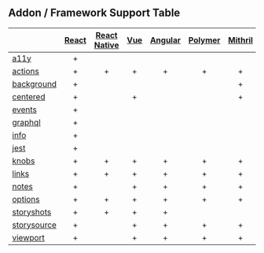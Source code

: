 ## Addon / Framework Support Table

| |[React](app/react)|[React Native](app/react-native)|[Vue](app/vue)|[Angular](app/angular)| [Polymer](app/polymer)| [Mithril](app/mithril)|
| ----------- |:-------:|:-------:|:-------:|:-------:|:-------:|:-------:|
|[a11y](addons/a11y)              |+| | | | | |
|[actions](addons/actions)        |+|+|+|+|+|+|
|[background](addons/background)  |+| | | | |+|
|[centered](addons/centered)      |+| |+| | |+|
|[events](addons/events)          |+| | | | | |
|[graphql](addons/graphql)        |+| | | | | |
|[info](addons/info)              |+| | | | | |
|[jest](addons/jest)              |+| | | | | |
|[knobs](addons/knobs)            |+|+|+|+|+|+|
|[links](addons/links)            |+|+|+|+|+|+|
|[notes](addons/notes)            |+| |+|+|+|+|
|[options](addons/options)        |+|+|+|+|+|+|
|[storyshots](addons/storyshots)  |+|+|+|+| | |
|[storysource](addons/storysource)|+| |+|+|+|+|
|[viewport](addons/viewport)      |+| |+|+|+|+|
